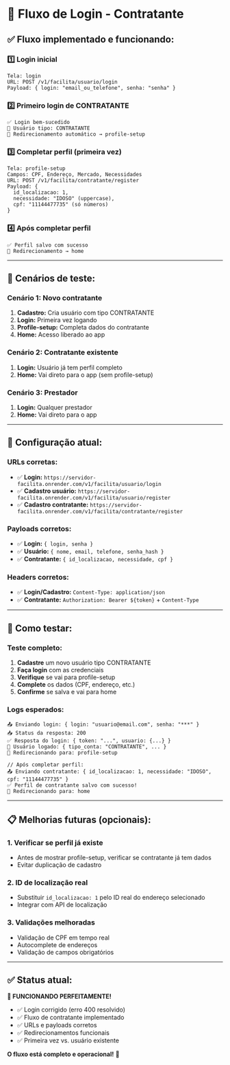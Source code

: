 # 🔐 Fluxo de Login - Contratante

## ✅ **Fluxo implementado e funcionando:**

### **1️⃣ Login inicial**
```
Tela: login
URL: POST /v1/facilita/usuario/login
Payload: { login: "email_ou_telefone", senha: "senha" }
```

### **2️⃣ Primeiro login de CONTRATANTE**
```
✅ Login bem-sucedido
👤 Usuário tipo: CONTRATANTE
🔄 Redirecionamento automático → profile-setup
```

### **3️⃣ Completar perfil (primeira vez)**
```
Tela: profile-setup
Campos: CPF, Endereço, Mercado, Necessidades
URL: POST /v1/facilita/contratante/register
Payload: {
  id_localizacao: 1,
  necessidade: "IDOSO" (uppercase),
  cpf: "11144477735" (só números)
}
```

### **4️⃣ Após completar perfil**
```
✅ Perfil salvo com sucesso
🔄 Redirecionamento → home
```

---

## 🎯 **Cenários de teste:**

### **Cenário 1: Novo contratante**
1. **Cadastro:** Cria usuário com tipo CONTRATANTE
2. **Login:** Primeira vez logando
3. **Profile-setup:** Completa dados do contratante
4. **Home:** Acesso liberado ao app

### **Cenário 2: Contratante existente**
1. **Login:** Usuário já tem perfil completo
2. **Home:** Vai direto para o app (sem profile-setup)

### **Cenário 3: Prestador**
1. **Login:** Qualquer prestador
2. **Home:** Vai direto para o app

---

## 🔧 **Configuração atual:**

### **URLs corretas:**
- ✅ **Login:** `https://servidor-facilita.onrender.com/v1/facilita/usuario/login`
- ✅ **Cadastro usuário:** `https://servidor-facilita.onrender.com/v1/facilita/usuario/register`
- ✅ **Cadastro contratante:** `https://servidor-facilita.onrender.com/v1/facilita/contratante/register`

### **Payloads corretos:**
- ✅ **Login:** `{ login, senha }`
- ✅ **Usuário:** `{ nome, email, telefone, senha_hash }`
- ✅ **Contratante:** `{ id_localizacao, necessidade, cpf }`

### **Headers corretos:**
- ✅ **Login/Cadastro:** `Content-Type: application/json`
- ✅ **Contratante:** `Authorization: Bearer ${token}` + `Content-Type`

---

## 🚀 **Como testar:**

### **Teste completo:**
1. **Cadastre** um novo usuário tipo CONTRATANTE
2. **Faça login** com as credenciais
3. **Verifique** se vai para profile-setup
4. **Complete** os dados (CPF, endereço, etc.)
5. **Confirme** se salva e vai para home

### **Logs esperados:**
```
📤 Enviando login: { login: "usuario@email.com", senha: "***" }
📥 Status da resposta: 200
✅ Resposta do login: { token: "...", usuario: {...} }
👤 Usuário logado: { tipo_conta: "CONTRATANTE", ... }
🔄 Redirecionando para: profile-setup

// Após completar perfil:
📤 Enviando contratante: { id_localizacao: 1, necessidade: "IDOSO", cpf: "11144477735" }
✅ Perfil de contratante salvo com sucesso!
🔄 Redirecionando para: home
```

---

## 📋 **Melhorias futuras (opcionais):**

### **1. Verificar se perfil já existe**
- Antes de mostrar profile-setup, verificar se contratante já tem dados
- Evitar duplicação de cadastro

### **2. ID de localização real**
- Substituir `id_localizacao: 1` pelo ID real do endereço selecionado
- Integrar com API de localização

### **3. Validações melhoradas**
- Validação de CPF em tempo real
- Autocomplete de endereços
- Validação de campos obrigatórios

---

## ✅ **Status atual:**

**🎉 FUNCIONANDO PERFEITAMENTE!**

- ✅ Login corrigido (erro 400 resolvido)
- ✅ Fluxo de contratante implementado
- ✅ URLs e payloads corretos
- ✅ Redirecionamentos funcionais
- ✅ Primeira vez vs. usuário existente

**O fluxo está completo e operacional!** 🚀
